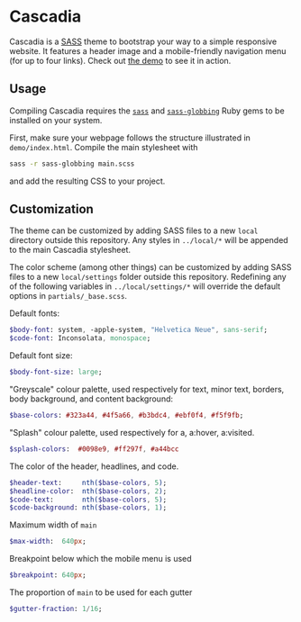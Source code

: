 # Cascadia

Cascadia is a [SASS](http://sass-lang.com) theme to bootstrap your way to a simple responsive website. It features a header image and a mobile-friendly navigation menu (for up to four links). Check out [the demo](https://cdn.rawgit.com/rchurchley/cascadia/master/demo/index.html) to see it in action.


## Usage

Compiling Cascadia requires the [`sass`](http://sass-lang.com) and [`sass-globbing`](https://github.com/chriseppstein/sass-globbing) Ruby gems to be installed on your system.

First, make sure your webpage follows the structure illustrated in `demo/index.html`. Compile the main stylesheet with
```sh
sass -r sass-globbing main.scss
```
and add the resulting CSS to your project.


## Customization

The theme can be customized by adding SASS files to a new `local` directory outside this repository. Any styles in `../local/*` will be appended to the main Cascadia stylesheet.

The color scheme (among other things) can be customized by adding SASS files to a new `local/settings` folder outside this repository. Redefining any of the following variables in `../local/settings/*` will override the default options in `partials/_base.scss`.

Default fonts:
```sass
$body-font: system, -apple-system, "Helvetica Neue", sans-serif;
$code-font: Inconsolata, monospace;
```

Default font size:
```sass
$body-font-size: large;
```

"Greyscale" colour palette, used respectively for text, minor text, borders, body background, and content background:
```sass
$base-colors: #323a44, #4f5a66, #b3bdc4, #ebf0f4, #f5f9fb;
```

"Splash" colour palette, used respectively for a, a:hover, a:visited.
```sass
$splash-colors:  #0098e9, #ff297f, #a44bcc
```

The color of the header, headlines, and code.
```sass
$header-text:     nth($base-colors, 5);
$headline-color:  nth($base-colors, 2);
$code-text:       nth($base-colors, 5);
$code-background: nth($base-colors, 1);
```

Maximum width of `main`
```sass
$max-width:  640px;
```

Breakpoint below which the mobile menu is used
```sass
$breakpoint: 640px;
```

The proportion of `main` to be used for each gutter
```sass
$gutter-fraction: 1/16;
```

